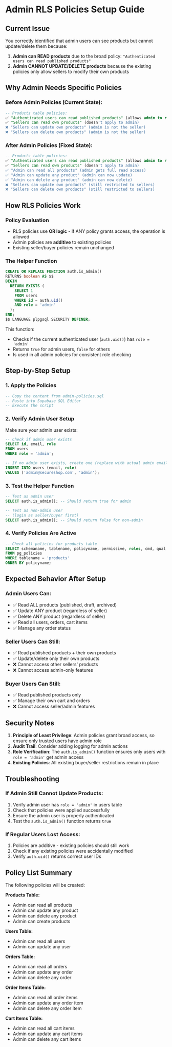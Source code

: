 # Admin RLS Policies Setup Guide

## Current Issue
You correctly identified that admin users can see products but cannot update/delete them because:

1. **Admin can READ products** due to the broad policy: `"Authenticated users can read published products"`
2. **Admin CANNOT UPDATE/DELETE products** because the existing policies only allow sellers to modify their own products

## Why Admin Needs Specific Policies

### Before Admin Policies (Current State):
```sql
-- Products table policies:
✅ "Authenticated users can read published products" (allows admin to read)
✅ "Sellers can read own products" (doesn't apply to admin)
❌ "Sellers can update own products" (admin is not the seller)
❌ "Sellers can delete own products" (admin is not the seller)
```

### After Admin Policies (Fixed State):
```sql
-- Products table policies:
✅ "Authenticated users can read published products" (allows admin to read)
✅ "Sellers can read own products" (doesn't apply to admin)
✅ "Admin can read all products" (admin gets full read access)
✅ "Admin can update any product" (admin can now update)
✅ "Admin can delete any product" (admin can now delete)
❌ "Sellers can update own products" (still restricted to sellers)
❌ "Sellers can delete own products" (still restricted to sellers)
```

## How RLS Policies Work

### Policy Evaluation
- RLS policies use **OR logic** - if ANY policy grants access, the operation is allowed
- Admin policies are **additive** to existing policies
- Existing seller/buyer policies remain unchanged

### The Helper Function
```sql
CREATE OR REPLACE FUNCTION auth.is_admin()
RETURNS boolean AS $$
BEGIN
  RETURN EXISTS (
    SELECT 1
    FROM users
    WHERE id = auth.uid()
    AND role = 'admin'
  );
END;
$$ LANGUAGE plpgsql SECURITY DEFINER;
```

This function:
- Checks if the current authenticated user (`auth.uid()`) has `role = 'admin'`
- Returns `true` for admin users, `false` for others
- Is used in all admin policies for consistent role checking

## Step-by-Step Setup

### 1. Apply the Policies
```sql
-- Copy the content from admin-policies.sql
-- Paste into Supabase SQL Editor
-- Execute the script
```

### 2. Verify Admin User Setup
Make sure your admin user exists:
```sql
-- Check if admin user exists
SELECT id, email, role 
FROM users 
WHERE role = 'admin';

-- If no admin user exists, create one (replace with actual admin email)
INSERT INTO users (email, role) 
VALUES ('admin@secureshop.com', 'admin');
```

### 3. Test the Helper Function
```sql
-- Test as admin user
SELECT auth.is_admin(); -- Should return true for admin

-- Test as non-admin user
-- (login as seller/buyer first)
SELECT auth.is_admin(); -- Should return false for non-admin
```

### 4. Verify Policies Are Active
```sql
-- Check all policies for products table
SELECT schemaname, tablename, policyname, permissive, roles, cmd, qual 
FROM pg_policies 
WHERE tablename = 'products'
ORDER BY policyname;
```

## Expected Behavior After Setup

### Admin Users Can:
- ✅ Read ALL products (published, draft, archived)
- ✅ Update ANY product (regardless of seller)
- ✅ Delete ANY product (regardless of seller)
- ✅ Read all users, orders, cart items
- ✅ Manage any order status

### Seller Users Can Still:
- ✅ Read published products + their own products
- ✅ Update/delete only their own products
- ❌ Cannot access other sellers' products
- ❌ Cannot access admin-only features

### Buyer Users Can Still:
- ✅ Read published products only
- ✅ Manage their own cart and orders
- ❌ Cannot access seller/admin features

## Security Notes

1. **Principle of Least Privilege**: Admin policies grant broad access, so ensure only trusted users have admin role
2. **Audit Trail**: Consider adding logging for admin actions
3. **Role Verification**: The `auth.is_admin()` function ensures only users with `role = 'admin'` get admin access
4. **Existing Policies**: All existing buyer/seller restrictions remain in place

## Troubleshooting

### If Admin Still Cannot Update Products:
1. Verify admin user has `role = 'admin'` in users table
2. Check that policies were applied successfully
3. Ensure the admin user is properly authenticated
4. Test the `auth.is_admin()` function returns `true`

### If Regular Users Lost Access:
1. Policies are additive - existing policies should still work
2. Check if any existing policies were accidentally modified
3. Verify `auth.uid()` returns correct user IDs

## Policy List Summary

The following policies will be created:

**Products Table:**
- Admin can read all products
- Admin can update any product
- Admin can delete any product
- Admin can create products

**Users Table:**
- Admin can read all users
- Admin can update any user

**Orders Table:**
- Admin can read all orders
- Admin can update any order
- Admin can delete any order

**Order Items Table:**
- Admin can read all order items
- Admin can update any order item
- Admin can delete any order item

**Cart Items Table:**
- Admin can read all cart items
- Admin can update any cart items
- Admin can delete any cart items
